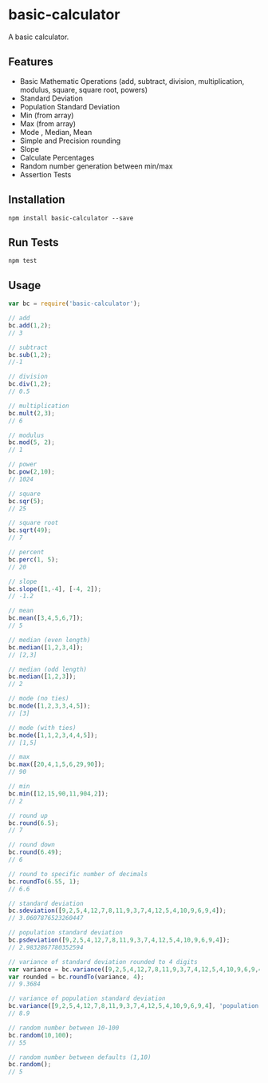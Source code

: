 # basic-calculator
A basic calculator.

## Features
  - Basic Mathematic Operations (add, subtract, division, multiplication, modulus, square, square root, powers)
  - Standard Deviation
  - Population Standard Deviation
  - Min (from array)
  - Max (from array)
  - Mode , Median, Mean
  - Simple and Precision rounding
  - Slope
  - Calculate Percentages
  - Random number generation between min/max
  - Assertion Tests

## Installation
`npm install basic-calculator --save`

## Run Tests
`npm test`

## Usage
```javascript
var bc = require('basic-calculator');

// add
bc.add(1,2);
// 3

// subtract
bc.sub(1,2);
//-1

// division
bc.div(1,2);
// 0.5

// multiplication
bc.mult(2,3);
// 6

// modulus
bc.mod(5, 2);
// 1

// power
bc.pow(2,10);
// 1024

// square
bc.sqr(5);
// 25

// square root 
bc.sqrt(49);
// 7

// percent
bc.perc(1, 5);
// 20

// slope
bc.slope([1,-4], [-4, 2]);
// -1.2

// mean
bc.mean([3,4,5,6,7]);
// 5

// median (even length)
bc.median([1,2,3,4]);
// [2,3]

// median (odd length)
bc.median([1,2,3]);
// 2

// mode (no ties)
bc.mode([1,2,3,3,4,5]);
// [3]

// mode (with ties)
bc.mode([1,1,2,3,4,4,5]);
// [1,5]

// max 
bc.max([20,4,1,5,6,29,90]);
// 90

// min
bc.min([12,15,90,11,904,2]);
// 2

// round up 
bc.round(6.5);
// 7

// round down
bc.round(6.49);
// 6

// round to specific number of decimals
bc.roundTo(6.55, 1);
// 6.6

// standard deviation 
bc.sdeviation([9,2,5,4,12,7,8,11,9,3,7,4,12,5,4,10,9,6,9,4]);
// 3.0607876523260447

// population standard deviation
bc.psdeviation([9,2,5,4,12,7,8,11,9,3,7,4,12,5,4,10,9,6,9,4]);
// 2.9832867780352594

// variance of standard deviation rounded to 4 digits
var variance = bc.variance([9,2,5,4,12,7,8,11,9,3,7,4,12,5,4,10,9,6,9,4], 'standard');
var rounded = bc.roundTo(variance, 4);
// 9.3684

// variance of population standard deviation
bc.variance([9,2,5,4,12,7,8,11,9,3,7,4,12,5,4,10,9,6,9,4], 'population');
// 8.9

// random number between 10-100
bc.random(10,100);
// 55

// random number between defaults (1,10)
bc.random();
// 5


```
